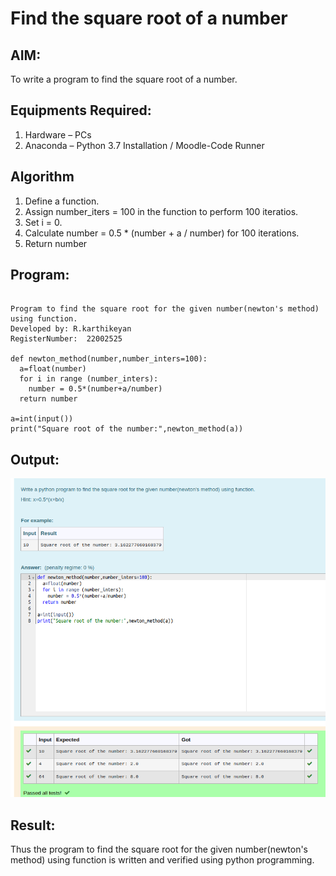 # Find the square root of a number

## AIM:
To write a program to find the square root of a number.

## Equipments Required:
1. Hardware – PCs
2. Anaconda – Python 3.7 Installation / Moodle-Code Runner

## Algorithm
1. Define a function.
2. Assign number_iters = 100 in the function to perform 100 iteratios.
3. Set i = 0.
4. Calculate  number = 0.5 * (number + a / number) for 100 iterations.
5. Return number

## Program:
```

Program to find the square root for the given number(newton's method) using function.
Developed by: R.karthikeyan
RegisterNumber:  22002525

def newton_method(number,number_inters=100):
  a=float(number)
  for i in range (number_inters):
    number = 0.5*(number+a/number)
  return number

a=int(input())
print("Square root of the number:",newton_method(a))
```

## Output:
![](./SR.png)


## Result:
Thus the program to find the square root for the given number(newton's method) using function is written and verified using python programming.
